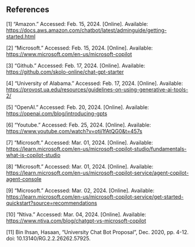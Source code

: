 ## **References**

[1] “Amazon.” Accessed: Feb. 15, 2024. [Online]. Available:
https://docs.aws.amazon.com/chatbot/latest/adminguide/getting-started.html

[2] “Microsoft.” Accessed: Feb. 15, 2024. [Online]. Available: https://www.microsoft.com/en-us/microsoft-copilot

[3] “Github.” Accessed: Feb. 17, 2024. [Online]. Available: https://github.com/skolo-online/chat-gpt-starter

[4] “University of Alabama.” Accessed: Feb. 17, 2024. [Online]. Available: https://provost.ua.edu/resources/guidelines-on-using-generative-ai-tools-2/

[5] “OpenAI.” Accessed: Feb. 20, 2024. [Online]. Available: https://openai.com/blog/introducing-gpts

[6] “Youtube.” Accessed: Feb. 25, 2024. [Online]. Available: https://www.youtube.com/watch?v=otjj1fAtQG0&t=457s

[7] “Microsoft.” Accessed: Mar. 01, 2024. [Online]. Available: https://learn.microsoft.com/en-us/microsoft-copilot-studio/fundamentals-what-is-copilot-studio

[8] “Microsoft.” Accessed: Mar. 01, 2024. [Online]. Available: https://learn.microsoft.com/en-us/microsoft-copilot-service/agent-copilot-agent-console

[9] “Microsoft.” Accessed: Mar. 02, 2024. [Online]. Available: https://learn.microsoft.com/en-us/microsoft-copilot-service/get-started-quickstart?source=recommendations

[10] “Ntiva.” Accessed: Mar. 04, 2024. [Online]. Available: https://www.ntiva.com/blog/chatgpt-vs-microsoft-copilot

[11] Bin Ihsan, Hasaan, “University Chat Bot Proposal”, Dec. 2020, pp. 4-12. doi: 10.13140/RG.2.2.26262.57925.
